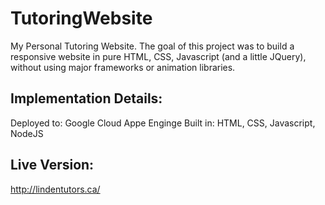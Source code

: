 # TutoringWebsite
My Personal Tutoring Website. The goal of this project was to build a responsive website in pure HTML, CSS, Javascript (and a little JQuery), without using major frameworks or animation libraries.

## Implementation Details:
Deployed to: Google Cloud Appe Enginge
Built in: HTML, CSS, Javascript, NodeJS

## Live Version:
http://lindentutors.ca/
